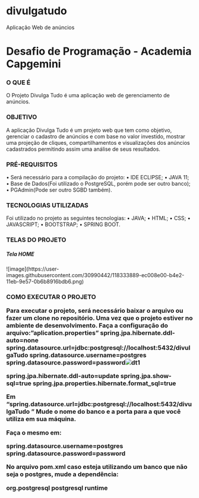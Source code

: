 # divulgatudo
Aplicação Web de anúncios


<h1>Desafio de Programação - Academia Capgemini</h1>

<h3>O QUE É</h3>

O Projeto Divulga Tudo é uma aplicação web de gerenciamento de anúncios. 


<h3>OBJETIVO</h3>

A aplicação Divulga Tudo é um projeto web que tem como objetivo, gerenciar o cadastro de anúncios e com base no valor investido, mostrar uma projeção de cliques, compartilhamentos e visualizações dos anúncios cadastrados permitindo assim uma análise de seus resultados.


<h3>PRÉ-REQUISITOS</h3>

•	Será necessário para a compilação do projeto:
•	IDE ECLIPSE;
•	JAVA 11;
•	Base de Dados(Foi utilizado o PostgreSQL, porém pode ser outro banco);
•	PGAdmin(Pode ser outro SGBD também).

<h3>TECNOLOGIAS UTILIZADAS</h3>

Foi utilizado no projeto as seguintes tecnologias:
•	JAVA;
•	HTML;
•	CSS;
•	JAVASCRIPT;
•	BOOTSTRAP;
•	SPRING BOOT.

<h3>TELAS DO PROJETO</h3>
<h5>Tela HOME</h5>
![image](https://user-images.githubusercontent.com/30990442/118333889-ec008e00-b4e2-11eb-9e57-0b6b8916bdb6.png)


<h3>COMO EXECUTAR O PROJETO

Para executar o projeto, será necessário baixar o arquivo ou fazer um clone no repositório.
Uma vez que o projeto estiver no ambiente de desenvolvimento. Faça a configuração do arquivo:”aplication.properties”
spring.jpa.hibernate.ddl-auto=none
spring.datasource.url=jdbc:postgresql://localhost:5432/divulgaTudo
spring.datasource.username=postgres
spring.datasource.password=password![dt1](https://user-images.githubusercontent.com/30990442/118333616-65e44780-b4e2-11eb-8dc0-168ee8054ef0.jpg)

spring.jpa.hibernate.ddl-auto=update
spring.jpa.show-sql=true
spring.jpa.properties.hibernate.format_sql=true

Em “spring.datasource.url=jdbc:postgresql://localhost:5432/divulgaTudo ”
Mude o nome do banco e a porta para a que você utiliza em sua máquina.

Faça o mesmo em:

spring.datasource.username=postgres
spring.datasource.password=password


No arquivo pom.xml caso esteja utilizando um banco que não seja o postgres, mude a dependência:

<dependency>
<groupId>org.postgresql</groupId>
<artifactId>postgresql</artifactId>
<scope>runtime</scope>
</dependency>




